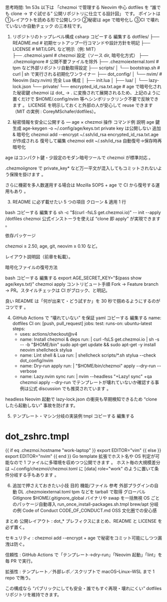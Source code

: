 
思考時間: 1m 53s
以下は 「chezmoi で管理する Neovim 中心 dotfiles を “誰でも clone → すぐ試せる” 公開リポジトリに仕立てる設計図」 です。
ポイントは ①レイアウトを読める形で公開しつつ ②秘密は age で暗号化し ③CI で壊れていないか自動チェック の三本柱です。

1. リポジトリのトップレベル構成
csharp
コピーする
編集する
dotfiles/
├── README.md              # 初期セットアップ一行コマンドや設計方針を明記
├── LICENSE                # MIT/LGPL など明示（例: MIT）           
├── .chezmoi.yaml          # chezmoi 設定（ソース dir, 暗号化方式）
├── .chezmoiignore         # 公開不要ファイルを除外
├── .chezmoiexternal.toml  # tpm など外部リポジトリ自動取得設定
├── scripts/
│   └── bootstrap.sh       # curl | sh で実行される初期化ワンライナー
├── dot_config/
│   └── nvim/              # Neovim (lazy.nvim) 完全 Lua 構成
│       ├── init.lua
│       ├── lua/
│       └── lazy-lock.json
└── private/
    └── encrypted_id_rsa.txt.age  # age で暗号化された秘密鍵
chezmoi は dot_ → . に変換されて展開されるため、上記のように置くだけで $HOME/.config/nvim 等へシンボリックリンク不要で反映できます 。
LICENSE を明示しておくと外部の人が安心して reuse できます（MIT の実例 : CoreyMSchafer/dotfiles）。

2. 秘密情報を安全に公開する ― age × chezmoi
操作	コマンド例	説明
age 鍵生成	age-keygen -o ~/.config/age/keys.txt	private key は公開しない
追加 & 暗号化	chezmoi add --encrypt ~/.ssh/id_rsa	encrypted_id_rsa.txt.age が作成される
復号して編集	chezmoi edit ~/.ssh/id_rsa	自動復号→保存時再暗号化

age はコンパクト鍵・少設定のモダン暗号ツールで chezmoi が標準対応 。

.chezmoiignore で private_key* など万一平文が混入してもコミットされないよう保険を掛けます 。

さらに機密を多人数運用する場合は Mozilla SOPS + age で CI から復号する運用もあり 。

3. README に必ず載せたい 5 つの項目
クローン & 適用 1 行

bash
コピーする
編集する
sh -c "$(curl -fsLS get.chezmoi.io)" -- init --apply <your-github-name>/dotfiles
chezmoi 公式インストーラを使えば “clone 即 apply” が実現できます 。

依存パッケージ

chezmoi ≥ 2.50, age, git, neovim ≥ 0.10 など。

レイアウト説明図（前章を転載）。

暗号化ファイルの復号方法

bash
コピーする
編集する
export AGE_SECRET_KEY="$(pass show age/keys.txt)"
chezmoi apply
コントリビュート手順
Fork → Feature branch → PR。スタイルチェックは CI がブロック、と明記。

良い README は「何が出来て・どう試すか」を 30 秒で掴めるようにするのがコツです 。

4. GitHub Actions で “壊れていない” を保証
yaml
コピーする
編集する
name: dotfiles CI
on: [push, pull_request]
jobs:
  test:
    runs-on: ubuntu-latest
    steps:
      - uses: actions/checkout@v4
      - name: Install chezmoi & deps
        run: |
          curl -fsLS get.chezmoi.io | sh -s -- -b "$HOME/bin"
          sudo apt-get update && sudo apt-get -y install neovim shellcheck stylua
      - name: Lint shell & Lua
        run: |
          shellcheck scripts/*.sh
          stylua --check dot_config/nvim
      - name: Dry-run apply
        run: |
          "$HOME/bin/chezmoi" apply --dry-run --verbose
      - name: Lazy.nvim sync
        run: |
          nvim --headless "+Lazy! sync" +qa
chezmoi apply --dry-run でテンプレートが壊れていないか確認する事例は公式 discussion でも推奨されています 。

headless Neovim 起動で lazy-lock.json の衝突も早期検知できるため “clone したら起動しない” 事故を防げます。

5. テンプレート・マシン分岐の実装例
tmpl
コピーする
編集する
# dot_zshrc.tmpl
{{ if eq .chezmoi.hostname "work-laptop" }}
export EDITOR="vim"
{{ else }}
export EDITOR="nvim"
{{ end }}
Go template 拡張でホスト名や OS 判定が可能なので 1 ファイルに多環境を収めつつ公開できます 。
ホスト毎の大規模差分は ~/.config/chezmoi/chezmoi.toml に [data] role="work" のように置いて条件分岐する手もあります 。

6. 追加で押さえておきたい小技
目的	機能/ファイル	参考
外部プラグインの自動 DL	.chezmoiexternal.toml	tpm などを tarball で取得
グローバル GitIgnore	$HOME/.gitignore_global	バイナリや swap を一括無視
OS ごとのパッケージ自動導入	run_once_install-packages.sh.tmpl	brew/apt 分岐の例
Code of Conduct	CODE_OF_CONDUCT.md	OSS 文化圏での安心感

まとめ
公開レイアウト : dot_* プレフィクスにまとめ、README と LICENSE を必ず置く。

セキュリティ : chezmoi add --encrypt + age で秘密をコミット可能にしつつ漏洩は防ぐ。

信頼性 : GitHub Actions で「テンプレート→dry-run」「Neovim 起動」「lint」を毎 PR で実行。

拡張性 : テンプレート／外部レポ／スクリプトで macOS–Linux–WSL まで 1 repo で賄う。

この構成なら “パブリックにしても安全・誰でもすぐ再現・壊れにくい” dotfiles リポジトリを維持できます。
